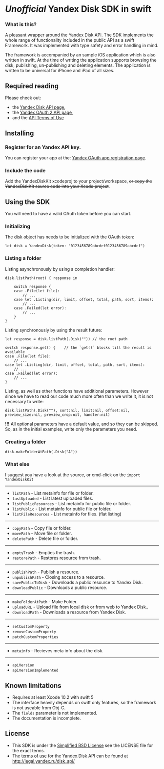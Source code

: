 # *Unofficial* Yandex Disk SDK in swift #

### What is this? ###

A pleasant wrapper around the Yandex Disk API.
The SDK implements the whole range of functionality included in the
public API as a swift Framework. It was implemented with type safety
and error handling in mind.

The framework is accompanied by an sample iOS application which is
also written in swift. At the time of writing the application supports
browsing the disk, publishing, un-publishing and deleting elements.
The application is written to be universal for iPhone and iPad of all sizes.

## Required reading

Please check out:

* the [Yandex Disk API page][DISKAPI],
* the [Yandex OAuth 2 API page][AUTHAPI],
* and the [API Terms of Use][APITERMS]

## Installing

### Register for an Yandex API key.

You can register your app at the: [Yandex OAuth app registration page][REGISTER].

### Include the code

Add the YandexDiskKit xcodeproj to your project/workspace,
~~or copy the YandexDiskKit source code into your Xcode project~~.

## Using the SDK

You will need to have a valid OAuth token before you can start.

### Initializing

The disk object has needs to be initialized with the OAuth token:
```
let disk = YandexDisk(token: "0123456789abcdef0123456789abcdef")
```

### Listing a folder

Listing asynchronously by using a completion handler:
```
disk.listPath(root) { response in

    switch response {
    case .File(let file):
        // ...
    case let .Listing(dir, limit, offset, total, path, sort, items):
        // ...
    case .Failed(let error):
        // ...
    }
}
```

Listing synchronously by using the result future:
```
let response = disk.listPath(.Disk("")) // the root path

switch response.get() {    // the `get()` blocks till the result is available
case .File(let file):
    // ...
case let .Listing(dir, limit, offset, total, path, sort, items):
    // ...
case .Failed(let error):
    // ...
}
```

Listing, as well as other functions have additional parameters. However since we
have to read our code much more often than we write it, it is not necessary to write:
```
disk.listPath(.Disk(""), sort:nil, limit:nil, offset:nil, preview_size:nil, preview_crop:nil, handler:nil)
```
**!!!** All optional parameters have a default value, and so they can be skipped. So, as in the initial examples, write only the parameters you need.

### Creating a folder

```
disk.makeFolderAtPath(.Disk("A"))
```

### What else

I suggest you have a look at the source, or cmd-click on the ```import YandexDiskKit```

---
- ```listPath``` - List metainfo for file or folder.
- ```lastUploaded``` - List latest uploaded files.
- ```listPublicResources``` - List metainfo for public file or folder.
- ```listPublic``` - List metainfo for public file or folder.
- ```listFileResources``` - List metainfo for files. (flat listing)

---
- ```copyPath``` - Copy file or folder.
- ```movePath``` - Move file or folder.
- ```deletePath``` - Delete file or folder.

---
- ```emptyTrash``` - Empties the trash.
- ```restorePath``` - Restores resource from trash.

---
- ```publishPath``` - Publish a resource.
- ```unpublishPath``` - Closing access to a resource.
- ```savePublicToDisk``` - Downloads a public resource to Yandex Disk.
- ```downloadPublic``` - Downloads a public resource.

---
- ```makeFolderAtPath``` - Make Folder.
- ```uploadURL``` - Upload file from local disk or from web to Yandex Disk..
- ```downloadPath``` - Downloads a resource from Yandex Disk.

---
- ```setCustomProperty```
- ```removeCustomProperty```
- ```patchCustomProperties```

---
- ```metainfo``` - Recieves meta info about the disk.

---
- ```apiVersion```
- ```apiVersionImplemented```

## Known limitations

* Requires at least Xcode 10.2 with swift 5
* The interface heavily depends on swift only features, so the framework is not useable from Obj-C. 
* The ```fields``` parameter is not implemented.
* The documentation is incomplete.

## License

* This SDK is under the [Simplified BSD License][SIMPLEBSDLICENSE] see the LICENSE file for the exact terms.
* The [terms of use][APITERMS] for the Yandex.Disk API can be found at http://legal.yandex.ru/disk_api/


[APITERMS]: http://legal.yandex.ru/disk_api/
[LICENSE]: http://legal.yandex.ru/sdk_agreement
[SIMPLEBSDLICENSE]: http://opensource.org/licenses/BSD-2-Clause
[DISKAPI]: https://tech.yandex.ru/disk/ "Yandex Disk API page"
[AUTHAPI]: https://tech.yandex.ru/oauth/ "Yandex OAuth 2 API page"
[REGISTER]: https://oauth.yandex.ru/client/new "Yandex OAuth app registration page"
